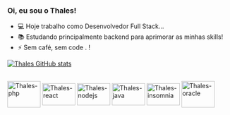 ### Oi, eu sou o Thales!

- 💻 Hoje trabalho como Desenvolvedor Full Stack...
- 📚 Estudando principalmente backend para aprimorar as minhas skills!
- ⚡ Sem café, sem code . !


[![Thales GitHub stats](https://github-readme-stats.vercel.app/api?username=thales-sblue&show_icons=true&theme=dark)](https://github.com/thales-sblue/github-readme-stats)

<div style="display: inline_block"><br>
  <img align="center" alt="Thales-php" height="60" width="75" src="https://cdn.jsdelivr.net/gh/devicons/devicon@latest/icons/php/php-original.svg" />
  <img align="center" alt="Thales-react" height="50" width="75" src="https://cdn.jsdelivr.net/gh/devicons/devicon@latest/icons/react/react-original.svg" />  
  <img align="center" alt="Thales-nodejs" height="50" width="75" src="https://cdn.jsdelivr.net/gh/devicons/devicon@latest/icons/nodejs/nodejs-original-wordmark.svg" />
  <img align="center" alt="Thales-java" height="50" width="75" src="https://cdn.jsdelivr.net/gh/devicons/devicon@latest/icons/java/java-original.svg" />
  <img align="center" alt="Thales-insomnia" height="50" width="75" src="https://cdn.jsdelivr.net/gh/devicons/devicon@latest/icons/insomnia/insomnia-original.svg" />
  <img align="center" alt="Thales-oracle" height="60" width="75" src="https://cdn.jsdelivr.net/gh/devicons/devicon@latest/icons/oracle/oracle-original.svg" />
</div>


